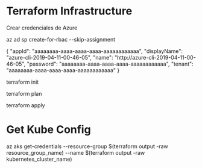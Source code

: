 # Terraform Infrastructure

Crear credenciales de Azure

az ad sp create-for-rbac --skip-assignment

{
  "appId": "aaaaaaaa-aaaa-aaaa-aaaa-aaaaaaaaaaaa",
  "displayName": "azure-cli-2019-04-11-00-46-05",
  "name": "http://azure-cli-2019-04-11-00-46-05",
  "password": "aaaaaaaa-aaaa-aaaa-aaaa-aaaaaaaaaaaa",
  "tenant": "aaaaaaaa-aaaa-aaaa-aaaa-aaaaaaaaaaaa"
}

terraform init

terraform plan

terraform apply

# Get Kube Config
az aks get-credentials --resource-group $(terraform output -raw resource_group_name) --name $(terraform output -raw kubernetes_cluster_name)